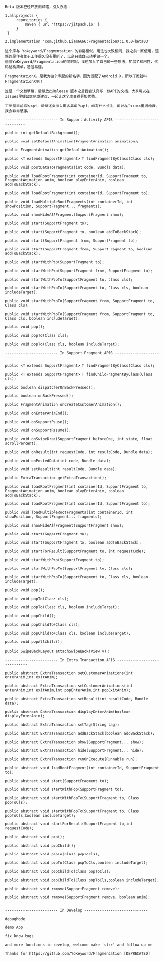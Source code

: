 
    Beta 版本已经开放测试咯，引入办法：
    
    1.allprojects {
         repositories {
             maven { url 'https://jitpack.io' }
         }
     }
     
    2.implementation 'com.github.Liam6666:FragmentationX:1.0.0-beta03'
   
    这个库与 YoKeyword/Fragmentation 的非常相似，用法也大致相同，我之前一直使用，遗憾的是作者忙于工作很久没有更新了，无奈只能自己动手做一个。
    借鉴YoKeyword/Fragmentation的同时呢，我也加入了自己的一些想法，扩展了易用性，代码结构简单，通俗易懂。
    
    FragmentationX，是我为这个库起的新名字，因为适配了Android X，所以干脆就叫FragmentationX吧！
    
    这是一个文档草稿，后续放出Release 版本之后我会认真写一份API的文档，大家可以在Issues里提出意见或建议，一起让这个库变得更加优秀。
    
    下面是目前有的api，后续还会加入更多易用的api，如有什么想法，可以在Issues里提给我，我会非常感激。
    
    ------------------------ In Support Activity APIS -----------------------------
    
    public int getDefaultBackground();

    public void setDefaultAnimation(FragmentAnimation animation);

    public FragmentAnimation getDefaultAnimation();

    public <T extends SupportFragment> T findFragmentByClass(Class cls);

    public void postDataToFragments(int code, Bundle data);

    public void loadRootFragment(int containerId, SupportFragment to, FragmentAnimation anim, boolean playEnterAnim, boolean addToBackStack);

    public void loadRootFragment(int containerId, SupportFragment to);

    public void loadMultipleRootFragments(int containerId, int showPosition, SupportFragment... fragments);

    public void showHideAllFragment(SupportFragment show);

    public void start(SupportFragment to);

    public void start(SupportFragment to, boolean addToBackStack);

    public void start(SupportFragment from, SupportFragment to);

    public void start(SupportFragment from, SupportFragment to, boolean addToBackStack);

    public void startWithPop(SupportFragment to);

    public void startWithPop(SupportFragment from, SupportFragment to);

    public void startWithPopTo(SupportFragment to, Class cls);

    public void startWithPopTo(SupportFragment to, Class cls, boolean includeTarget);

    public void startWithPopTo(SupportFragment from, SupportFragment to, Class cls);

    public void startWithPopTo(SupportFragment from, SupportFragment to, Class cls, boolean includeTarget);

    public void pop();

    public void popTo(Class cls);

    public void popTo(Class cls, boolean includeTarget);
        
    ------------------------ In Support Fragment APIS -----------------------------
    
    public <T extends SupportFragment> T findFragmentByClass(Class cls);

    public <T extends SupportFragment> T findChildFragmentByClass(Class cls);

    public boolean dispatcherOnBackPressed();

    public boolean onBackPressed();

    public FragmentAnimation onCreateCustomerAnimation();

    public void onEnterAnimEnd();

    public void onSupportPause();

    public void onSupportResume();

    public void onSwipeDrag(SupportFragment beforeOne, int state, float scrollPercent);

    public void onResult(int requestCode, int resultCode, Bundle data);

    public void onPostedData(int code, Bundle data);

    public void setResult(int resultCode, Bundle data);

    public ExtraTransaction getExtraTransaction();

    public void loadRootFragment(int containerId, SupportFragment to, FragmentAnimation anim, boolean playEnterAnim, boolean addToBackStack);

    public void loadRootFragment(int containerId, SupportFragment to);

    public void loadMultipleRootFragments(int containerId, int showPosition, SupportFragment... fragments);

    public void showHideAllFragment(SupportFragment show);

    public void start(SupportFragment to);

    public void start(SupportFragment to, boolean addToBackStack);

    public void startForResult(SupportFragment to, int requestCode);

    public void startWithPop(SupportFragment to);

    public void startWithPopTo(SupportFragment to, Class cls);

    public void startWithPopTo(SupportFragment to, Class cls, boolean includeTarget);

    public void pop();

    public void popTo(Class cls);

    public void popTo(Class cls, boolean includeTarget);

    public void popChild();

    public void popChildTo(Class cls);

    public void popChildTo(Class cls, boolean includeTarget);

    public void popAllChild();
    
    public SwipeBackLayout attachSwipeBack(View v)；
    
    ------------------------ In Extra Transaction APIS -----------------------------
    
    public abstract ExtraTransaction setCustomerAnimations(int enterAnim,int exitAnim);

    public abstract ExtraTransaction setCustomerAnimations(int enterAnim,int exitAnim,int popEnterAnim,int popExitAnim);

    public abstract ExtraTransaction setResult(int resultCode, Bundle data);

    public abstract ExtraTransaction displayEnterAnim(boolean displayEnterAnim);

    public abstract ExtraTransaction setTag(String tag);

    public abstract ExtraTransaction addBackStack(boolean addBackStack);

    public abstract ExtraTransaction show(SupportFragment... show);

    public abstract ExtraTransaction hide(SupportFragment... hide);

    public abstract ExtraTransaction runOnExecute(Runnable run);

    public abstract void loadRootFragment(int containerId, SupportFragment to);

    public abstract void start(SupportFragment to);

    public abstract void startWithPop(SupportFragment to);

    public abstract void startWithPopTo(SupportFragment to, Class popToCls);

    public abstract void startWithPopTo(SupportFragment to, Class popToCls,boolean includeTarget);

    public abstract void startForResult(SupportFragment to,int requestCode);

    public abstract void pop();

    public abstract void popChild();

    public abstract void popTo(Class popToCls);

    public abstract void popTo(Class popToCls,boolean includeTarget);

    public abstract void popChildTo(Class popToCls);

    public abstract void popChildTo(Class popToCls,boolean includeTarget);

    public abstract void remove(SupportFragment remove);

    public abstract void remove(SupportFragment remove, boolean anim);

 
    ------------------------ In Develop -----------------------------
    
    debugMode
    
    demo App
    
    fix know bugs
    
    and more functions in develop, welcome make 'star' and follow up me
    
    Thanks for https://github.com/YoKeyword/Fragmentation [DEPRECATED] 
